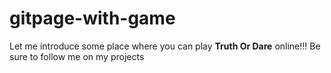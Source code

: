 # gitpage-with-game

Let me introduce some place where you can play **Truth Or Dare** online!!!
Be sure to follow me on my projects
